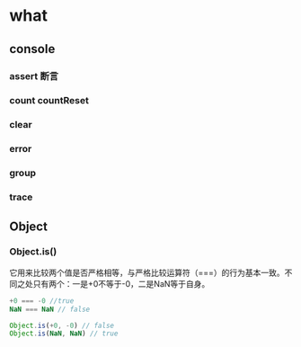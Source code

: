 # what
## console

### assert 断言

### count countReset

### clear


### error

### group

### trace

### 

### 

### 

### 

## Object

### Object.is()
它用来比较两个值是否严格相等，与严格比较运算符（===）的行为基本一致。不同之处只有两个：一是+0不等于-0，二是NaN等于自身。
```js
+0 === -0 //true
NaN === NaN // false

Object.is(+0, -0) // false
Object.is(NaN, NaN) // true
```

